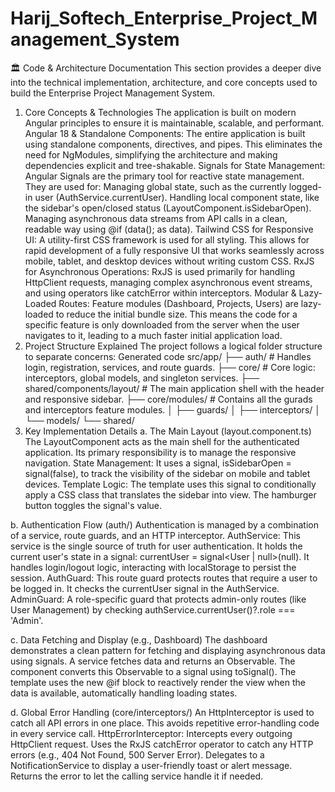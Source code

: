 # Harij_Softech_Enterprise_Project_Management_System

🏛️ Code & Architecture Documentation
This section provides a deeper dive into the technical implementation, architecture, and core concepts used to build the Enterprise Project Management System.

1. Core Concepts & Technologies
   The application is built on modern Angular principles to ensure it is maintainable, scalable, and performant.
   Angular 18 & Standalone Components: The entire application is built using standalone components, directives, and pipes. This eliminates the need for NgModules, simplifying the architecture and making dependencies explicit and tree-shakable.
   Signals for State Management: Angular Signals are the primary tool for reactive state management. They are used for:
   Managing global state, such as the currently logged-in user (AuthService.currentUser).
   Handling local component state, like the sidebar's open/closed status (LayoutComponent.isSidebarOpen).
   Managing asynchronous data streams from API calls in a clean, readable way using @if (data(); as data).
   Tailwind CSS for Responsive UI: A utility-first CSS framework is used for all styling. This allows for rapid development of a fully responsive UI that works seamlessly across mobile, tablet, and desktop devices without writing custom CSS.
   RxJS for Asynchronous Operations: RxJS is used primarily for handling HttpClient requests, managing complex asynchronous event streams, and using operators like catchError within interceptors.
   Modular & Lazy-Loaded Routes: Feature modules (Dashboard, Projects, Users) are lazy-loaded to reduce the initial bundle size. This means the code for a specific feature is only downloaded from the server when the user navigates to it, leading to a much faster initial application load.
2. Project Structure Explained
   The project follows a logical folder structure to separate concerns:
   Generated code
   src/app/
   ├── auth/          # Handles login, registration, services, and route guards.
   ├── core/          # Core logic: interceptors, global models, and singleton services.
   ├── shared/components/layout/        # The main application shell with the header and responsive sidebar.
   ├── core/modules/       # Contains all the gurads and interceptors feature modules.
   │   ├── guards/
   │   ├── interceptors/
   │   └── models/
   └── shared/
3. Key Implementation Details
   a. The Main Layout (layout.component.ts)
   The LayoutComponent acts as the main shell for the authenticated application. Its primary responsibility is to manage the responsive navigation.
   State Management: It uses a signal, isSidebarOpen = signal(false), to track the visibility of the sidebar on mobile and tablet devices.
   Template Logic: The template uses this signal to conditionally apply a CSS class that translates the sidebar into view. The hamburger button toggles the signal's value.

b. Authentication Flow (auth/)
Authentication is managed by a combination of a service, route guards, and an HTTP interceptor.
AuthService: This service is the single source of truth for user authentication.
It holds the current user's state in a signal: currentUser = signal<User | null>(null).
It handles login/logout logic, interacting with localStorage to persist the session.
AuthGuard: This route guard protects routes that require a user to be logged in. It checks the currentUser signal in the AuthService.
AdminGuard: A role-specific guard that protects admin-only routes (like User Management) by checking authService.currentUser()?.role === 'Admin'.

c. Data Fetching and Display (e.g., Dashboard)
The dashboard demonstrates a clean pattern for fetching and displaying asynchronous data using signals.
A service fetches data and returns an Observable.
The component converts this Observable to a signal using toSignal().
The template uses the new @if block to reactively render the view when the data is available, automatically handling loading states.

d. Global Error Handling (core/interceptors/)
An HttpInterceptor is used to catch all API errors in one place. This avoids repetitive error-handling code in every service call.
HttpErrorInterceptor:
Intercepts every outgoing HttpClient request.
Uses the RxJS catchError operator to catch any HTTP errors (e.g., 404 Not Found, 500 Server Error).
Delegates to a NotificationService to display a user-friendly toast or alert message.
Returns the error to let the calling service handle it if needed.
